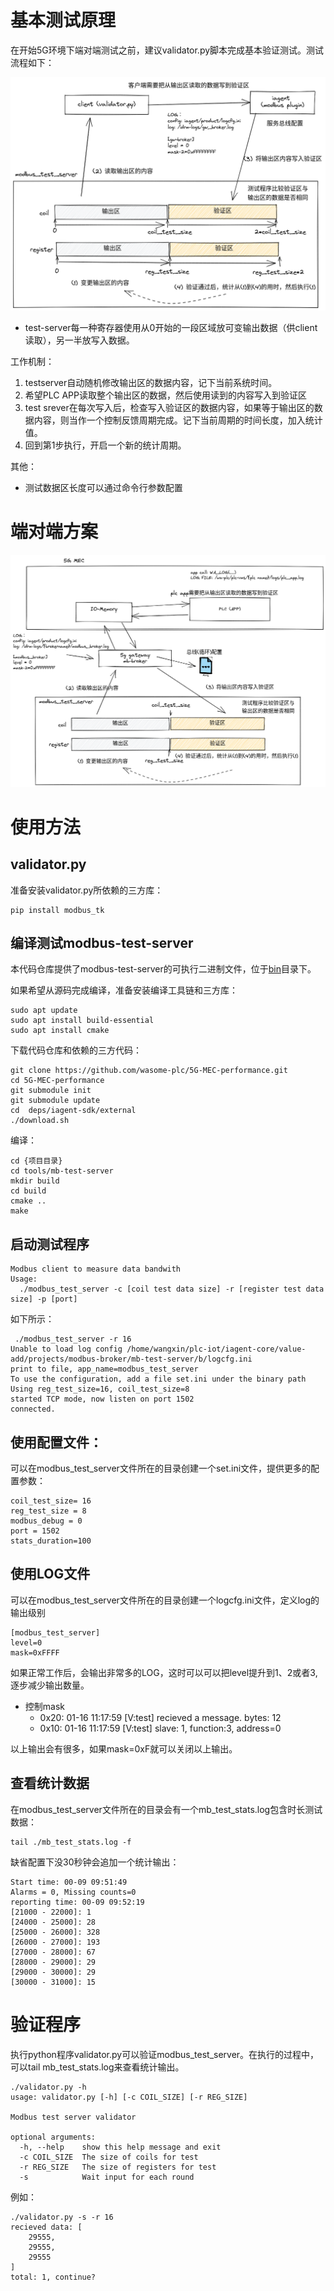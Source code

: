 
# 基本测试原理

在开始5G环境下端对端测试之前，建议validator.py脚本完成基本验证测试。测试流程如下：

![](./mb_test_workflow.png)

- test-server每一种寄存器使用从0开始的一段区域放可变输出数据（供client读取），另一半放写入数据。

工作机制：
1. testserver自动随机修改输出区的数据内容，记下当前系统时间。
2. 希望PLC APP读取整个输出区的数据，然后使用读到的内容写入到验证区
3. test srever在每次写入后，检查写入验证区的数据内容，如果等于输出区的数据内容，则当作一个控制反馈周期完成。记下当前周期的时间长度，加入统计值。
4. 回到第1步执行，开启一个新的统计周期。

其他：
- 测试数据区长度可以通过命令行参数配置


# 端对端方案

![](./mb_test_workflow2.png)




# 使用方法
## validator.py
准备安装validator.py所依赖的三方库：
```
pip install modbus_tk
```

## 编译测试modbus-test-server

本代码仓库提供了modbus-test-server的可执行二进制文件，位于[bin](../../bin)目录下。  


如果希望从源码完成编译，准备安装编译工具链和三方库：
```
sudo apt update
sudo apt install build-essential
sudo apt install cmake

```

下载代码仓库和依赖的三方代码：
```
git clone https://github.com/wasome-plc/5G-MEC-performance.git
cd 5G-MEC-performance
git submodule init
git submodule update
cd  deps/iagent-sdk/external
./download.sh
```

编译：
```
cd {项目目录}
cd tools/mb-test-server
mkdir build
cd build
cmake ..
make
```

## 启动测试程序
```
Modbus client to measure data bandwith
Usage:
  ./modbus_test_server -c [coil test data size] -r [register test data size] -p [port]
```
如下所示：
```
 ./modbus_test_server -r 16
Unable to load log config /home/wangxin/plc-iot/iagent-core/value-add/projects/modbus-broker/mb-test-server/b/logcfg.ini
print to file, app_name=modbus_test_server
To use the configuration, add a file set.ini under the binary path
Using reg_test_size=16, coil_test_size=8
started TCP mode, now listen on port 1502
connected.
```

## 使用配置文件：
可以在modbus_test_server文件所在的目录创建一个set.ini文件，提供更多的配置参数：
```
coil_test_size= 16
reg_test_size = 8
modbus_debug = 0
port = 1502
stats_duration=100
```

## 使用LOG文件
可以在modbus_test_server文件所在的目录创建一个logcfg.ini文件，定义log的输出级别
```
[modbus_test_server]
level=0
mask=0xFFFF
```

如果正常工作后，会输出非常多的LOG，这时可以可以把level提升到1、2或者3,逐步减少输出数量。

- 控制mask
  - 0x20: 01-16 11:17:59 [V:test] recieved a message. bytes: 12
  - 0x10: 01-16 11:17:59 [V:test] slave: 1, function:3, address=0

以上输出会有很多，如果mask=0xF就可以关闭以上输出。

## 查看统计数据

在modbus_test_server文件所在的目录会有一个mb_test_stats.log包含时长测试数据：
```
tail ./mb_test_stats.log -f
```

缺省配置下没30秒钟会追加一个统计输出：
```
Start time: 00-09 09:51:49
Alarms = 0, Missing counts=0
reporting time: 00-09 09:52:19
[21000 - 22000]: 1
[24000 - 25000]: 28
[25000 - 26000]: 328
[26000 - 27000]: 193
[27000 - 28000]: 67
[28000 - 29000]: 29
[29000 - 30000]: 29
[30000 - 31000]: 15
```

# 验证程序

执行python程序validator.py可以验证modbus_test_server。在执行的过程中，可以tail mb_test_stats.log来查看统计输出。

```
./validator.py -h
usage: validator.py [-h] [-c COIL_SIZE] [-r REG_SIZE]

Modbus test server validator

optional arguments:
  -h, --help    show this help message and exit
  -c COIL_SIZE  The size of coils for test
  -r REG_SIZE   The size of registers for test
  -s            Wait input for each round  
```

例如：
```
./validator.py -s -r 16
recieved data: [
    29555,
    29555,
    29555
]
total: 1, continue?
```